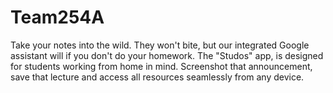 # Team254A
Take your notes into the wild. They won't bite, but our integrated Google assistant will if you don't do your homework. The "Studos" app, is designed for students working from home in mind. Screenshot that announcement, save that lecture and access all resources seamlessly from any device.

